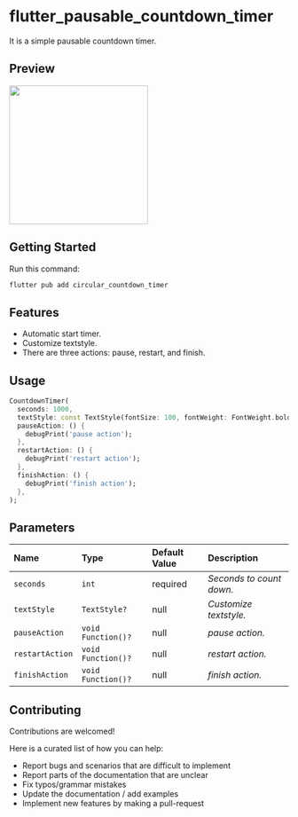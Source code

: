 # flutter_pausable_countdown_timer

It is a simple pausable countdown timer.

## Preview

<img src="https://user-images.githubusercontent.com/41714308/212894108-33bca755-0c40-4ff8-a07d-647a6d096c0e.gif" width="250">

## Getting Started

Run this command:

```zsh
flutter pub add circular_countdown_timer
```

## Features

- Automatic start timer.
- Customize textstyle.
- There are three actions: pause, restart, and finish.

## Usage

```dart
CountdownTimer(
  seconds: 1000,
  textStyle: const TextStyle(fontSize: 100, fontWeight: FontWeight.bold),
  pauseAction: () {
    debugPrint('pause action');
  },
  restartAction: () {
    debugPrint('restart action');
  },
  finishAction: () {
    debugPrint('finish action');
  },
);
```

## Parameters

|Name|Type|Default Value|Description
|:-------------|:----------|:--------|:------------|
|`seconds`|`int`|required|*Seconds to count down.*|
|`textStyle`|`TextStyle?`|null|*Customize textstyle.*|
|`pauseAction`|`void Function()?`|null|*pause action.*|
|`restartAction`|`void Function()?`|null|*restart action.*|
|`finishAction`|`void Function()?`|null|*finish action.*|

## Contributing

Contributions are welcomed!

Here is a curated list of how you can help:

- Report bugs and scenarios that are difficult to implement
- Report parts of the documentation that are unclear
- Fix typos/grammar mistakes
- Update the documentation / add examples
- Implement new features by making a pull-request
